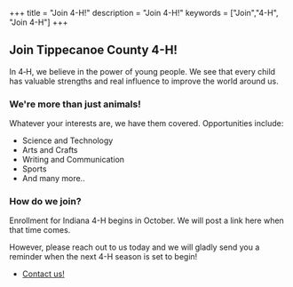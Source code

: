 +++
title = "Join 4-H!"
description = "Join 4-H!"
keywords = ["Join","4-H", "Join 4-H"]
+++

## Join Tippecanoe County 4-H!

In 4‑H, we believe in the power of young people. We see that every child has valuable strengths and real influence to improve the world around us.

### We're more than just animals!

Whatever your interests are, we have them covered. Opportunities include:

* Science and Technology
* Arts and Crafts
* Writing and Communication
* Sports
* And many more..

### How do we join?

Enrollment for Indiana 4-H begins in October. We will post a link here when that time comes. 

However, please reach out to us today and we will gladly send you a reminder when the next 4-H season is set to begin!

* [Contact us!](/contact)
